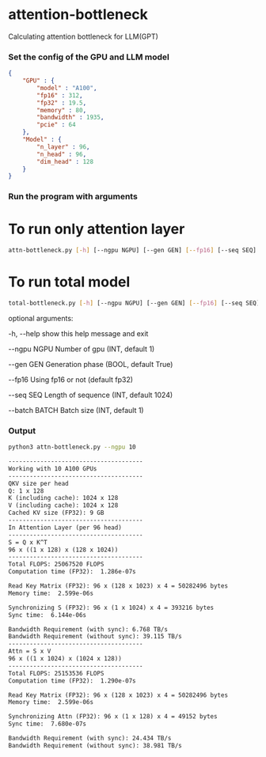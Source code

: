 # attention-bottleneck
 Calculating attention bottleneck for LLM(GPT)

### Set the config of the GPU and LLM model

```json
{
    "GPU" : {
        "model" : "A100",
        "fp16" : 312,
        "fp32" : 19.5,
        "memory" : 80,
        "bandwidth" : 1935,
        "pcie" : 64
    },
    "Model" : {
        "n_layer" : 96,
        "n_head" : 96,
        "dim_head" : 128
    }
}
```

### Run the program with arguments

# To run only attention layer
```bash
attn-bottleneck.py [-h] [--ngpu NGPU] [--gen GEN] [--fp16] [--seq SEQ] [--batch BATCH]
```

# To run total model
```bash
total-bottleneck.py [-h] [--ngpu NGPU] [--gen GEN] [--fp16] [--seq SEQ] [--batch BATCH]
```

optional arguments:

  -h, --help   show this help message and exit
  
  --ngpu NGPU  Number of gpu (INT, default 1)
  
  --gen GEN    Generation phase (BOOL, default True)
  
  --fp16       Using fp16 or not (default fp32)
  
  --seq SEQ    Length of sequence (INT, default 1024)

  --batch BATCH  Batch size (INT, default 1)

### Output
```bash
python3 attn-bottleneck.py --ngpu 10
```
```txt
--------------------------------------
Working with 10 A100 GPUs
--------------------------------------
QKV size per head
Q: 1 x 128
K (including cache): 1024 x 128
V (including cache): 1024 x 128
Cached KV size (FP32): 9 GB
--------------------------------------
In Attention Layer (per 96 head)
--------------------------------------
S = Q x K^T
96 x ((1 x 128) x (128 x 1024))
--------------------------------------
Total FLOPS: 25067520 FLOPS
Computation time (FP32):  1.286e-07s

Read Key Matrix (FP32): 96 x (128 x 1023) x 4 = 50282496 bytes
Memory time:  2.599e-06s

Synchronizing S (FP32): 96 x (1 x 1024) x 4 = 393216 bytes
Sync time:  6.144e-06s

Bandwidth Requirement (with sync): 6.768 TB/s
Bandwidth Requirement (without sync): 39.115 TB/s
--------------------------------------
Attn = S x V
96 x ((1 x 1024) x (1024 x 128))
--------------------------------------
Total FLOPS: 25153536 FLOPS
Computation time (FP32):  1.290e-07s

Read Key Matrix (FP32): 96 x (128 x 1023) x 4 = 50282496 bytes
Memory time:  2.599e-06s

Synchronizing Attn (FP32): 96 x (1 x 128) x 4 = 49152 bytes
Sync time:  7.680e-07s

Bandwidth Requirement (with sync): 24.434 TB/s
Bandwidth Requirement (without sync): 38.981 TB/s
```
